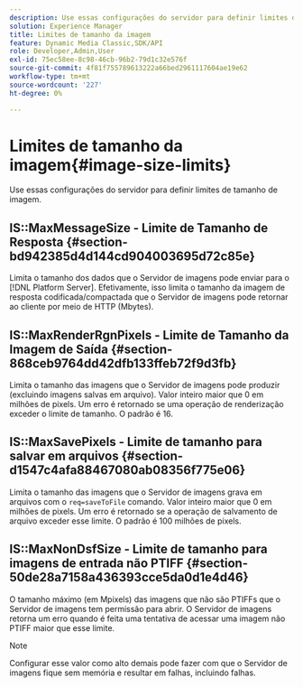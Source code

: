 ```yaml
---
description: Use essas configurações do servidor para definir limites de tamanho de imagem.
solution: Experience Manager
title: Limites de tamanho da imagem
feature: Dynamic Media Classic,SDK/API
role: Developer,Admin,User
exl-id: 75ec58ee-8c98-46cb-96b2-79d1c32e576f
source-git-commit: 4f81f755789613222a66bed2961117604ae19e62
workflow-type: tm+mt
source-wordcount: '227'
ht-degree: 0%

---
```


# Limites de tamanho da imagem{#image-size-limits}

Use essas configurações do servidor para definir limites de tamanho de imagem.

## IS::MaxMessageSize - Limite de Tamanho de Resposta {#section-bd942385d4d144cd904003695d72c85e}

Limita o tamanho dos dados que o Servidor de imagens pode enviar para o [!DNL Platform Server]. Efetivamente, isso limita o tamanho da imagem de resposta codificada/compactada que o Servidor de imagens pode retornar ao cliente por meio de HTTP (Mbytes).

## IS::MaxRenderRgnPixels - Limite de Tamanho da Imagem de Saída {#section-868ceb9764dd42dfb133ffeb72f9d3fb}

Limita o tamanho das imagens que o Servidor de imagens pode produzir (excluindo imagens salvas em arquivo). Valor inteiro maior que 0 em milhões de pixels. Um erro é retornado se uma operação de renderização exceder o limite de tamanho. O padrão é 16.

## IS::MaxSavePixels - Limite de tamanho para salvar em arquivos {#section-d1547c4afa88467080ab08356f775e06}

Limita o tamanho das imagens que o Servidor de imagens grava em arquivos com o `req=saveToFile` comando. Valor inteiro maior que 0 em milhões de pixels. Um erro é retornado se a operação de salvamento de arquivo exceder esse limite. O padrão é 100 milhões de pixels.

## IS::MaxNonDsfSize - Limite de tamanho para imagens de entrada não PTIFF {#section-50de28a7158a436393cce5da0d1e4d46}

O tamanho máximo (em Mpixels) das imagens que não são PTIFFs que o Servidor de imagens tem permissão para abrir. O Servidor de imagens retorna um erro quando é feita uma tentativa de acessar uma imagem não PTIFF maior que esse limite.

>[!NOTE]
>
>Configurar esse valor como alto demais pode fazer com que o Servidor de imagens fique sem memória e resultar em falhas, incluindo falhas.

